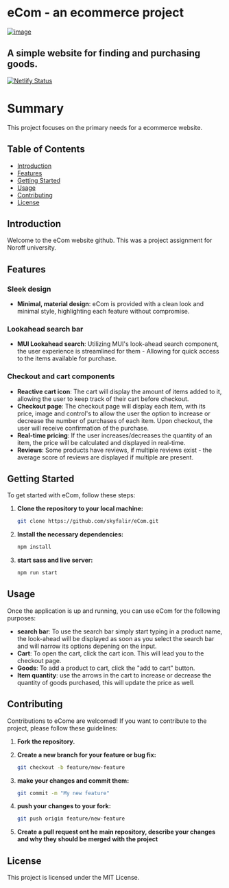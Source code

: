 # eCom - an ecommerce project
[![image](https://i.gyazo.com/240457d6b5c19729ca4b6810349bc38c.jpg)](https://lighthearted-frangipane-039922.netlify.app)
## A simple website for finding and purchasing goods.
[![Netlify Status](https://api.netlify.com/api/v1/badges/293a5253-497a-411d-8332-289043ad976e/deploy-status)](https://app.netlify.com/sites/lighthearted-frangipane-039922/deploys)


# Summary

This project focuses on the primary needs for a ecommerce website.

## Table of Contents

- [Introduction](#introduction)
- [Features](#features)
- [Getting Started](#getting-started)
- [Usage](#usage)
- [Contributing](#contributing)
- [License](#license)

## Introduction

Welcome to the eCom website github.
This was a project assignment for Noroff university.

## Features

### Sleek design

- **Minimal, material design**: eCom is provided with a clean look and minimal style, highlighting each feature without compromise.

### Lookahead search bar

- **MUI Lookahead search**: Utilizing MUI's look-ahead search component, the user experience is streamlined for them - Allowing for quick access to the items available for purchase.

### Checkout and cart components

- **Reactive cart icon**:  The cart will display the amount of items added to it, allowing the user to keep track of their cart before checkout.
- **Checkout page**: The checkout page will display each item, with its price, image and control's to allow the user the option to increase or decrease the number of purchases of each item. Upon checkout, the user will receive confirmation of the purchase.
- **Real-time pricing**: If the user increases/decreases the quantity of an item, the price will be calculated and displayed in real-time.
- **Reviews**: Some products have reviews, if multiple reviews exist - the average score of reviews are displayed if multiple are present.

## Getting Started

To get started with eCom, follow these steps:

1. **Clone the repository to your local machine:**

   ```bash
   git clone https://github.com/skyfalir/eCom.git
   ```

2. **Install the necessary dependencies:**

    ```bash
    npm install
    ```

3. **start sass and live server:**

    ```bash
    npm run start
    ```

## Usage

Once the application is up and running, you can use eCom for the following purposes:

- **search bar**: To use the search bar simply start typing in a product name, the look-ahead will be displayed as soon as you select the search bar and will narrow its options depening on the input.
- **Cart**: To open the cart, click the cart icon. This will lead you to the checkout page.
- **Goods**: To add a product to cart, click the "add to cart" button.
- **Item quantity**: use the arrows in the cart to increase or decrease the quantity of goods purchased, this will update the price as well.

## Contributing

Contributions to eCome are welcomed! If you want to contribute to the project, please follow these guidelines:

1. **Fork the repository.**

2. **Create a new branch for your feature or bug fix:**

   ```bash
   git checkout -b feature/new-feature
   ```

2. **make your changes and commit them:**

    ```bash
    git commit -m "My new feature"
    ```

4. **push your changes to your fork:**

    ```bash
    git push origin feature/new-feature
    ```

5. **Create a pull request ont he main repository, describe your changes and why they should be merged with the project**

## License
This project is licensed under the MIT License.

